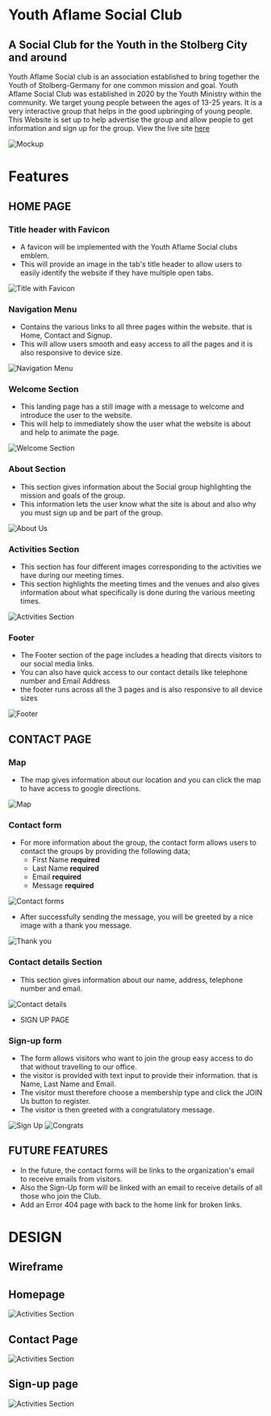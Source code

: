 # Youth Aflame Social Club

## A Social Club for the Youth in the Stolberg City and around

Youth Aflame Social club is an association established to bring together the Youth of Stolberg-Germany
for one common mission and goal. Youth Aflame Social Club was established in 2020 by the Youth Ministry
within the community. We target young people between the ages of 13-25 years. It is a very interactive
group that helps in the good upbringing of young people. This Website is set up to help advertise the 
group and allow people to get information and sign up for the group.
View the live site [here](https://benohene.github.io/youth-aflame-sc-project/)

![Mockup](docs/readme-images/12-mockup.jpg)

# Features

## HOME PAGE

### Title header with Favicon
* A favicon will be implemented with the Youth Aflame Social clubs emblem.
* This will provide an image in the tab's title header to allow users to easily identify the website if they have multiple open tabs.

![Title with Favicon](docs/readme-images/favicon-title.jpg)

### Navigation Menu
* Contains the various links to all three pages within the website. that is Home, Contact and Signup.
* This will allow users smooth and easy access to all the pages and it is also responsive to device size.

![Navigation Menu](docs/readme-images/navigation.jpg)

### Welcome Section
* This landing page has a still image with a message to welcome and introduce the user to the website.
* This will help to immediately show the user what the website is about and help to animate the page.

![Welcome Section](docs/readme-images/welcome.jpg)

### About Section
* This section gives information about the Social group highlighting the mission and goals of the group.
* This information lets the user know what the site is about and also why you must sign up and be part of the group.

![About Us](docs/readme-images/about-us.jpg)

### Activities Section
* This section has four different images corresponding to the activities we have during our meeting times.
* This section highlights the meeting times and the venues and also gives information about what specifically is done during the various meeting times.

![Activities Section](docs/readme-images/activities.jpg)

### Footer
* The Footer section of the page includes a heading that directs visitors to our social media links.
* You can also have quick access to our contact details like telephone number and Email Address
* the footer runs across all the 3 pages and is also responsive to all device sizes

![Footer](docs/readme-images/footer.jpg)


## CONTACT PAGE

### Map
* The map gives information about our location and you can click the map to have access to google directions.

![Map](docs/readme-images/map.jpg)

### Contact form
* For more information about the group, the contact form allows users to contact the groups by providing the following data;
    * First Name **required**
    * Last Name **required**
    * Email **required**
    * Message **required**

![Contact forms](docs/readme-images/contact-form.jpg)

* After successfully sending the message, you will be greeted by a nice image with a thank you message.

![Thank you](docs/readme-images/thank-you.jpg)

### Contact details Section
* This section gives information about our name, address, telephone number and email.

![Contact details](docs/readme-images/contact-details.jpg)

* SIGN UP PAGE

### Sign-up form
* The form allows visitors who want to join the group easy access to do that without travelling to our office.
* the visitor is provided with text input to provide their information. that is Name, Last Name and Email.
* The visitor must therefore choose a membership type and click the JOIN Us button to register.
* The visitor is then greeted with a congratulatory message.

![Sign Up](docs/readme-images/signup.jpg)
![Congrats](docs/readme-images/signed-up.jpg)


## FUTURE FEATURES
* In the future, the contact forms will be links to the organization's email to receive emails from visitors.
* Also the Sign-Up form will be linked with an email to receive details of all those who join the Club.
* Add an Error 404 page with back to the home link for broken links.



# DESIGN
## Wireframe

## Homepage
![Activities Section](docs/readme-images/home-wireframenew.png)

## Contact Page
![Activities Section](docs/readme-images/contaact-witeframe.png)

## Sign-up page 
![Activities Section](docs/readme-images/signup-wireframe.png)
